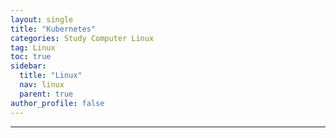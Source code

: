```yaml
---
layout: single
title: "Kubernetes"
categories: Study Computer Linux
tag: Linux
toc: true
sidebar:
  title: "Linux"
  nav: linux
  parent: true
author_profile: false
---
```


<div class="notice" markdown="1">
</div>

---